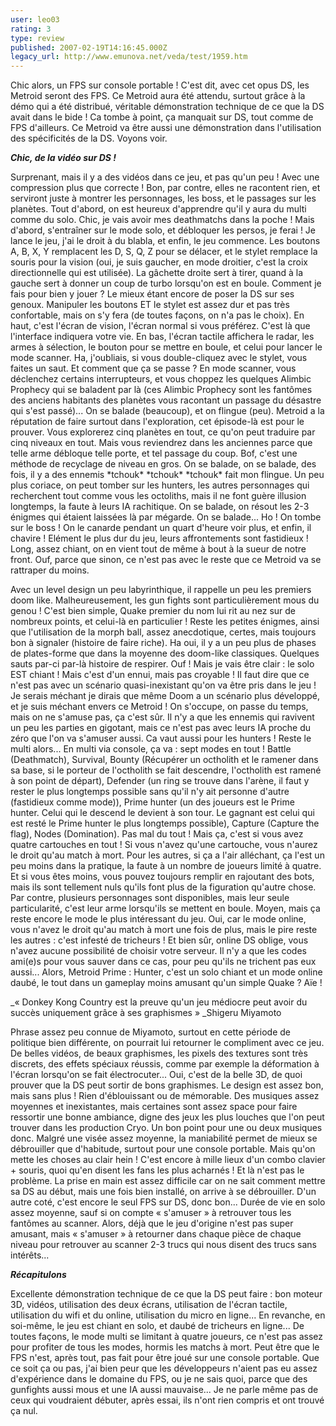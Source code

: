 ```yaml
---
user: leo03
rating: 3
type: review
published: 2007-02-19T14:16:45.000Z
legacy_url: http://www.emunova.net/veda/test/1959.htm
---
```

Chic alors, un FPS sur console portable ! C'est dit, avec cet opus DS, les Metroid seront des FPS. Ce Metroid aura été attendu, surtout grâce à la démo qui a été distribué, véritable démonstration technique de ce que la DS avait dans le bide ! Ca tombe à point, ça manquait sur DS, tout comme de FPS d'ailleurs. Ce Metroid va être aussi une démonstration dans l'utilisation des spécificités de la DS. Voyons voir.  

  

_**Chic, de la vidéo sur DS !**_  

  

Surprenant, mais il y a des vidéos dans ce jeu, et pas qu'un peu ! Avec une compression plus que correcte ! Bon, par contre, elles ne racontent rien, et serviront juste à montrer les personnages, les boss, et le passages sur les planètes. Tout d'abord, on est heureux d'apprendre qu'il y aura du multi comme du solo. Chic, je vais avoir mes deathmatchs dans la poche ! Mais d'abord, s'entraîner sur le mode solo, et débloquer les persos, je ferai ! Je lance le jeu, j'ai le droit à du blabla, et enfin, le jeu commence. Les boutons A, B, X, Y remplacent les D, S, Q, Z pour se délacer, et le stylet remplace la souris pour la vision (oui, je suis gaucher, en mode droitier, c'est la croix directionnelle qui est utilisée). La gâchette droite sert à tirer, quand à la gauche sert à donner un coup de turbo lorsqu'on est en boule. Comment je fais pour bien y jouer ? Le mieux étant encore de poser la DS sur ses genoux. Manipuler les boutons ET le stylet est assez dur et pas très confortable, mais on s'y fera (de toutes façons, on n'a pas le choix). En haut, c'est l'écran de vision, l'écran normal si vous préférez. C'est là que l'interface indiquera votre vie. En bas, l'écran tactile affichera le radar, les armes à sélection, le bouton pour se mettre en boule, et celui pour lancer le mode scanner. Ha, j'oubliais, si vous double-cliquez avec le stylet, vous faites un saut. Et comment que ça se passe ? En mode scanner, vous déclenchez certains interrupteurs, et vous choppez les quelques Alimbic Prophecy qui se baladent par là (ces Alimbic Prophecy sont les fantômes des anciens habitants des planètes vous racontant un passage du désastre qui s'est passé)... On se balade (beaucoup), et on flingue (peu). Metroid a la réputation de faire surtout dans l'exploration, cet épisode-là est pour le prouver. Vous explorerez cinq planètes en tout, ce qu'on peut traduire par cinq niveaux en tout. Mais vous reviendrez dans les anciennes parce que telle arme débloque telle porte, et tel passage du coup. Bof, c'est une méthode de recyclage de niveau en gros. On se balade, on se balade, des fois, il y a des ennemis \*tchouk\* \*tchouk\* \*tchouk\* fait mon flingue. Un peu plus coriace, on peut tomber sur les hunters, les autres personnages qui recherchent tout comme vous les octoliths, mais il ne font guère illusion longtemps, la faute à leurs IA rachitique. On se balade, on résout les 2-3 énigmes qui étaient laissées là par mégarde. On se balade... Ho ! On tombe sur le boss ! On le canarde pendant un quart d'heure voir plus, et enfin, il chavire ! Elément le plus dur du jeu, leurs affrontements sont fastidieux ! Long, assez chiant, on en vient tout de même à bout à la sueur de notre front. Ouf, parce que sinon, ce n'est pas avec le reste que ce Metroid va se rattraper du moins.  

  

Avec un level design un peu labyrinthique, il rappelle un peu les premiers doom like. Malheureusement, les gun fights sont particulièrement mous du genou ! C'est bien simple, Quake premier du nom lui rit au nez sur de nombreux points, et celui-là en particulier ! Reste les petites énigmes, ainsi que l'utilisation de la morph ball, assez anecdotique, certes, mais toujours bon à signaler (histoire de faire riche). Ha oui, il y a un peu plus de phases de plates-forme que dans la moyenne des doom-like classiques. Quelques sauts par-ci par-là histoire de respirer. Ouf ! Mais je vais être clair : le solo EST chiant ! Mais c'est d'un ennui, mais pas croyable ! Il faut dire que ce n'est pas avec un scénario quasi-inexistant qu'on va être pris dans le jeu ! Je serais méchant je dirais que même Doom a un scénario plus développé, et je suis méchant envers ce Metroid ! On s'occupe, on passe du temps, mais on ne s'amuse pas, ça c'est sûr. Il n'y a que les ennemis qui ravivent un peu les parties en gigotant, mais ce n'est pas avec leurs IA proche du zéro que l'on va s'amuser aussi. Ca vaut aussi pour les hunters ! Reste le multi alors... En multi via console, ça va : sept modes en tout ! Battle (Deathmatch), Survival, Bounty (Récupérer un octholith et le ramener dans sa base, si le porteur de l'octholith se fait descendre, l'octholith est ramené à son point de départ), Defender (un ring se trouve dans l'arène, il faut y rester le plus longtemps possible sans qu'il n'y ait personne d'autre (fastidieux comme mode)), Prime hunter (un des joueurs est le Prime hunter. Celui qui le descend le devient à son tour. Le gagnant est celui qui est resté le Prime hunter le plus longtemps possible), Capture (Capture the flag), Nodes (Domination). Pas mal du tout ! Mais ça, c'est si vous avez quatre cartouches en tout ! Si vous n'avez qu'une cartouche, vous n'aurez le droit qu'au match à mort. Pour les autres, si ça a l'air alléchant, ça l'est un peu moins dans la pratique, la faute à un nombre de joueurs limité à quatre. Et si vous êtes moins, vous pouvez toujours remplir en rajoutant des bots, mais ils sont tellement nuls qu'ils font plus de la figuration qu'autre chose. Par contre, plusieurs personnages sont disponibles, mais leur seule particularité, c'est leur arme lorsqu'ils se mettent en boule. Moyen, mais ça reste encore le mode le plus intéressant du jeu. Oui, car le mode online, vous n'avez le droit qu'au match à mort une fois de plus, mais le pire reste les autres : c'est infesté de tricheurs ! Et bien sûr, online DS oblige, vous n'avez aucune possibilité de choisir votre serveur. Il n'y a que les codes ami(e)s pour vous sauver dans ce cas, pour peu qu'ils ne trichent pas eux aussi... Alors, Metroid Prime : Hunter, c'est un solo chiant et un mode online daubé, le tout dans un gameplay moins amusant qu'un simple Quake ? Aïe !  

  

_« Donkey Kong Country est la preuve qu'un jeu médiocre peut avoir du succès uniquement grâce à ses graphismes » _Shigeru Miyamoto  

  

Phrase assez peu connue de Miyamoto, surtout en cette période de politique bien différente, on pourrait lui retourner le compliment avec ce jeu. De belles vidéos, de beaux graphismes, les pixels des textures sont très discrets, des effets spéciaux réussis, comme par exemple la déformation à l'écran lorsqu'on se fait électrocuter... Oui, c'est de la belle 3D, de quoi prouver que la DS peut sortir de bons graphismes. Le design est assez bon, mais sans plus ! Rien d'éblouissant ou de mémorable. Des musiques assez moyennes et inexistantes, mais certaines sont assez space pour faire ressortir une bonne ambiance, digne des jeux les plus louches que l'on peut trouver dans les production Cryo. Un bon point pour une ou deux musiques donc. Malgré une visée assez moyenne, la maniabilité permet de mieux se débrouiller que d'habitude, surtout pour une console portable. Mais qu'on mette les choses au clair hein ! C'est encore à mille lieux d'un combo clavier + souris, quoi qu'en disent les fans les plus acharnés ! Et là n'est pas le problème. La prise en main est assez difficile car on ne sait comment mettre sa DS au début, mais une fois bien installé, on arrive à se débrouiller. D'un autre coté, c'est encore le seul FPS sur DS, donc bon... Durée de vie en solo assez moyenne, sauf si on compte « s'amuser » à retrouver tous les fantômes au scanner. Alors, déjà que le jeu d'origine n'est pas super amusant, mais « s'amuser » à retourner dans chaque pièce de chaque niveau pour retrouver au scanner 2-3 trucs qui nous disent des trucs sans intérêts...  

  

_**Récapitulons**_  

  

Excellente démonstration technique de ce que la DS peut faire : bon moteur 3D, vidéos, utilisation des deux écrans, utilisation de l'écran tactile, utilisation du wifi et du online, utilisation du micro en ligne... En revanche, en soi-même, le jeu est chiant en solo, et daubé de tricheurs en ligne... De toutes façons, le mode multi se limitant à quatre joueurs, ce n'est pas assez pour profiter de tous les modes, hormis les matchs à mort. Peut être que le FPS n'est, après tout, pas fait pour être joué sur une console portable. Que ce soit ça ou pas, j'ai bien peur que les développeurs n'aient pas eu assez d'expérience dans le domaine du FPS, ou je ne sais quoi, parce que des gunfights aussi mous et une IA aussi mauvaise... Je ne parle même pas de ceux qui voudraient débuter, après essai, ils n'ont rien compris et ont trouvé ça nul.